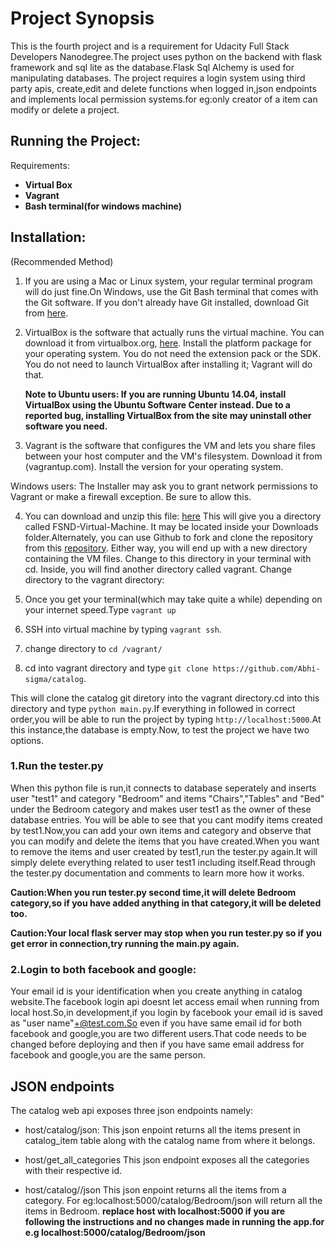 
# Project Synopsis

This is the fourth project and is a requirement for  Udacity Full Stack Developers Nanodegree.The project uses python on
the backend with flask framework and sql lite as the database.Flask Sql Alchemy is used for manipulating databases.
The project requires a login system using third party apis, create,edit and delete functions when logged in,json endpoints
and implements local permission systems.for eg:only creator of a item can modify or delete a project.


## Running the Project:

Requirements:
+ **Virtual Box**
+ **Vagrant**
+ **Bash terminal(for windows machine)**


## Installation:
(Recommended Method)

1. If you are using a Mac or Linux system, your regular terminal program will do just fine.On Windows,
use the Git Bash terminal that comes with the Git software.
If you don't already have Git installed, download Git from [here](git-scm.com).

2. VirtualBox is the software that actually runs the virtual machine. You can download it from virtualbox.org, [here](https://www.virtualbox.org/wiki/Downloads).
Install the platform package for your operating system. You do not need the extension pack or the SDK. You do not need
to launch VirtualBox after installing it; Vagrant will do that.

	<strong>Note to Ubuntu users:
	If you are running Ubuntu 14.04, install VirtualBox using the Ubuntu Software Center instead.
	Due to a reported bug, installing VirtualBox from the site may uninstall other software you need.</strong>

3. Vagrant is the software that configures the VM and lets you share files between your host computer
and the VM's filesystem. Download it from (vagrantup.com). Install the version for your operating system.

Windows users: The Installer may ask you to grant network permissions to Vagrant or make a firewall exception. Be sure to allow this.


4. You can download and unzip this file: [here](https://d17h27t6h515a5.cloudfront.net/topher/2017/June/5948287e_fsnd-virtual-machine/fsnd-virtual-machine.zip)
This will give you a directory called FSND-Virtual-Machine.
It may be located inside your Downloads folder.Alternately, you can use Github to fork and
clone the repository from this [repository](https://github.com/udacity/fullstack-nanodegree-vm). Either way,
you will end up with a new directory containing the VM files. Change to this directory in your terminal with cd.
Inside, you will find another directory called vagrant. Change directory to the vagrant directory:

5. Once you get your terminal(which may take quite a while) depending on your internet speed.Type `vagrant up`

6. SSH into virtual machine by typing `vagrant ssh`.

7. change directory to `cd /vagrant/`

8. cd into vagrant directory and type `git clone https://github.com/Abhi-sigma/catalog`.

This will clone the catalog git diretory into the vagrant directory.cd into this directory and type `python main.py`.If everything in followed
in correct order,you will be able to run the project by typing `http://localhost:5000`.At this instance,the database is empty.Now,
to test the project we have two options.


### 1.Run the tester.py
  When this python file is run,it connects to database seperately and inserts user "test1" and category
  "Bedroom" and items "Chairs","Tables" and "Bed" under the Bedroom category and makes user test1 as the owner of these database entries.
  You will be able to see that you cant modify items created by test1.Now,you can add your own items and category and observe
  that you can modify and delete the items that you have created.When you want to remove the items and user created by
  test1,run the tester.py again.It will simply delete everything related to user test1 including itself.Read through the tester.py
  documentation and comments to learn more how it works.

  <strong>Caution:When you run tester.py second time,it will delete Bedroom category,so if you have added anything in
  that category,it will be deleted too. </strong>

  <strong>Caution:Your local flask server may stop when you run tester.py so if you get error in connection,try running the main.py again.</strong>

 ### 2.Login to both facebook and google:
 Your email id is your identification when you create anything in catalog website.The facebook login api doesnt let access email
 when running from local host.So,in development,if you login by facebook your email id is saved as "user name"+@test.com.So even
 if you have same email id for both facebook and google,you are two different users.That code needs to be changed before deploying
 and then if you have same email address for facebook and google,you are the same person.

 ## JSON endpoints
 The catalog web api exposes three json endpoints namely:

 + host/catalog/json:
 This json enpoint returns all the items present in catalog_item table along with the catalog name from where it belongs.

 + host/get_all_categories
 This json endpoint exposes all the categories with their respective id.

 + host/catalog/<category>/json
 	This json enpoint returns all the items from a category.
 	For eg:localhost:5000/catalog/Bedroom/json will return all the items in Bedroom.
**replace host with localhost:5000 if you are following the instructions and no changes made in running the app.for e.g
localhost:5000/catalog/Bedroom/json**



